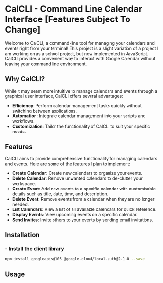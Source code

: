 # CalCLI - Command Line Calendar Interface [Features Subject To Change]

Welcome to CalCLI, a command-line tool for managing your calendars and events right from your terminal! This project is a slight variation of a project I am working on as a school project, but now implemented in JavaScript. CalCLI provides a convenient way to interact with Google Calendar without leaving your command line environment.

## Why CalCLI?

While it may seem more intuitive to manage calendars and events through a graphical user interface, CalCLI offers several advantages:

- **Efficiency**: Perform calendar management tasks quickly without switching between applications.
- **Automation**: Integrate calendar management into your scripts and workflows.
- **Customization**: Tailor the functionality of CalCLI to suit your specific needs.

## Features

CalCLI aims to provide comprehensive functionality for managing calendars and events. Here are some of the features I plan to implement:

- **Create Calendar**: Create new calendars to organize your events.
- **Delete Calendar**: Remove unwanted calendars to de-clutter your workspace.
- **Create Event**: Add new events to a specific calendar with customisable details such as title, date, time, and description.
- **Delete Event**: Remove events from a calendar when they are no longer needed.
- **List Calendars**: View a list of all available calendars for quick reference.
- **Display Events**: View upcoming events on a specific calendar.
- **Send Invites**: Invite others to your events by sending email invitations.

## Installation

### - Install the client library

```bash
npm install googleapis@105 @google-cloud/local-auth@2.1.0 --save
```

## Usage




